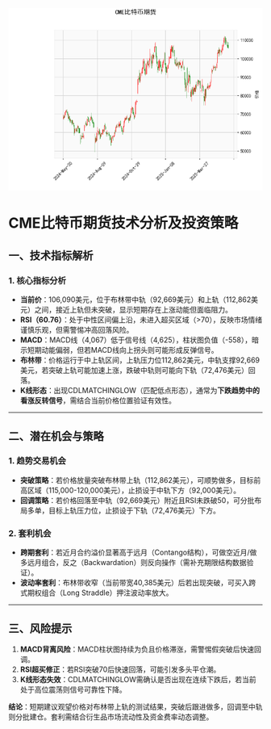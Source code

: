 ![图](cmebtc.png)



# CME比特币期货技术分析及投资策略

## 一、技术指标解析

### 1. 核心指标分析
- **当前价**：106,090美元，位于布林带中轨（92,669美元）和上轨（112,862美元）之间，接近上轨但未突破，显示短期存在上涨动能但面临阻力。
- **RSI（60.76）**：处于中性区间偏上沿，未进入超买区域（>70），反映市场情绪谨慎乐观，但需警惕冲高回落风险。
- **MACD**：MACD线（4,067）低于信号线（4,625），柱状图负值（-558），暗示短期动能偏弱，但若MACD线向上拐头则可能形成反弹信号。
- **布林带**：价格运行于中上轨区间，上轨压力位112,862美元，中轨支撑92,669美元，若突破上轨可能加速上涨，跌破中轨则可能向下轨（72,476美元）回落。
- **K线形态**：出现CDLMATCHINGLOW（匹配低点形态），通常为**下跌趋势中的看涨反转信号**，需结合当前价格位置验证有效性。

---

## 二、潜在机会与策略

### 1. 趋势交易机会
- **突破策略**：若价格放量突破布林带上轨（112,862美元），可顺势做多，目标前高区域（115,000-120,000美元），止损设于中轨下方（92,000美元）。
- **回调策略**：若价格回落至中轨（92,669美元）附近且RSI未跌破50，可分批布局多单，目标上轨压力位，止损设于下轨（72,476美元）下方。

### 2. 套利机会
- **跨期套利**：若近月合约溢价显著高于远月（Contango结构），可做空近月/做多远月组合，反之（Backwardation）则反向操作（需补充期限结构数据验证）。
- **波动率套利**：布林带收窄（当前带宽40,385美元）后若出现突破，可买入跨式期权组合（Long Straddle）押注波动率放大。

---

## 三、风险提示
1. **MACD背离风险**：MACD柱状图持续为负且价格滞涨，需警惕假突破后快速回调。
2. **RSI超买修正**：若RSI突破70后快速回落，可能引发多头平仓潮。
3. **K线形态失效**：CDLMATCHINGLOW需确认是否出现在连续下跌后，若当前处于高位震荡则信号可靠性下降。

**结论**：短期建议观望价格对布林带上轨的测试结果，突破后跟进做多，回调至中轨则分批建仓。套利需结合衍生品市场流动性及资金费率动态调整。